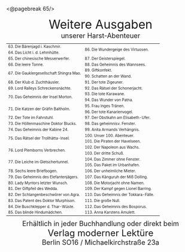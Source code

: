 <@pagebreak 65/>

<div style="font-size: xx-large; text-align: center;">Weitere Ausgaben</div>
<div style="font-size: large; text-align: center;">unserer Harst-Abenteuer</div>

<table style="table-layout:fixed; font-size: x-small;">
<tr><td style="width:50%"> 63. Die Bärenjagd i. Kaschmir.   </td><td style="width:50%" rowspan="2"> 86. Die Wundergeige des Virtuosen.</td></tr>
<tr><td>64. Das Licht i. d. Lehmhütte.                      </td></tr>
<tr><td rowspan="2">65. Der chinesische Messerwerfer.       </td><td> 87. Der Geisterspiegel.</td></tr>
<tr>                                                             <td rowspan="2"> 88. Das Geheimnis des Wannsees.</td></tr>
<tr><td>66. Die leere Tonne.</td></tr>
<tr><td rowspan="2">67. Die Gauklergesellschaft Shingra Mao.</td><td> 89. Giftkonfekt.</td></tr>
<tr>                                                             <td> 90. Schatten an der Wand.</td></tr>
<tr><td>68. Der Klub d. Zuchthäusler.                       </td><td> 91. Der tote Zigeuner.</td></tr>
<tr><td>69. Lord Ralleys Schreckensnächte.                  </td><td> 92. Das Rätsel der Schonerjacht.</td></tr>
<tr><td rowspan="2">70. Das Geheimnis der Insel Morton.     </td><td> 93. Die tote Karawane.</td></tr>
<tr>                                                             <td> 94. Das Wunder von Patna.</td></tr>
<tr><td rowspan="2">71. Die Katzen der Gräfin Baltholm.     </td><td> 95. Frau Inges Tränen.</td></tr>
<tr>                                                             <td> 96. Der tote Kanarienvogel.</td></tr>
<tr><td>72. Der Tote im Fahrstuhl.                          </td><td rowspan="2"> 97. Der Obstkahn am Elisabeth-Ufer.</td></tr>
<tr><td rowspan="2">73. Die Höllenmaschine Doktor Blucks.   </td></tr>
<tr>                                                             <td> 98. Das geheimnisv. Fenster.</td></tr>
<tr><td>74. Das Geheimnis der Kabine 24.                    </td><td> 99. Anita Armands Verhängnis.</td></tr>
<tr><td rowspan="2">75. Das Rätsel der Trollhätta-Insel.    </td><td>100. Unser 100. Abenteuer.</td></tr>
<tr>                                                             <td>101. Die Piraten der Havelseen.</td></tr>
<tr><td rowspan="2">76. Lord Plemborns Verbrechen.          </td><td>102. Der Napoleon aus Wachs.</td></tr>
<tr>                                                             <td>103. Der dritte Schuß.</td></tr>
<tr><td rowspan="2">77. Die Leiche im Gletschertunnel.      </td><td>104. Das Zimmer ohne Fenster.</td></tr>
<tr>                                                             <td>105. Das Paket im Urbanhafen.</td></tr>
<tr><td>78. Sechs leere Briefbogen.                         </td><td>106. Der unheimliche Mieter.</td></tr>
<tr><td>79. Das Geheimnis des Elefantenjägers.              </td><td>107. Das Känguruh der Miß Dolling.</td></tr>
<tr><td>80. Lady Myntors letzter Wunsch.                    </td><td>108. Die Motorjacht ohne Namen.</td></tr>
<tr><td>81. Der Giftpfeil des Wedda.                        </td><td rowspan="2">109. Der Kampf gegen Lionel Barring.</td></tr>
<tr><td rowspan="2">82. Der Schlangenbeschwörer von Agra.   </td></tr>
<tr>                                                             <td rowspan="2">110. Das Geheimnis der Tokkara-Fälle.</td></tr>
<tr><td rowspan="2">83. Das Patent des Doktor Murphison.    </td></tr>
<tr>                                                             <td>111. Die große Null.</td></tr>
<tr><td>84. Die Buschklepper d. Thar-Wüste.                 </td><td>112. Das Geheimnis des Bosporus.</td></tr>
<tr><td>85. Das blinde Hindumädchen.                        </td><td>113. Anna Karstens Amulett.</td></tr>
</table>

<div style="font-size: large; text-align: center;">Erhältlich in jeder Buchhandlung oder direkt beim</div>
<div style="font-size: x-large; text-align: center;">Verlag moderner Lektüre</div>
<div style="font-size: large; text-align: center;">Berlin SO16 / Michaelkirchstraße 23a</div>

